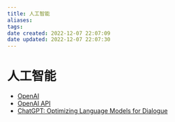 ```yaml
---
title: 人工智能
aliases: 
tags: 
date created: 2022-12-07 22:07:09
date updated: 2022-12-07 22:07:30
---
```


# 人工智能

- [OpenAI](https://openai.com/)
- [OpenAI API](https://openai.com/api/)
- [ChatGPT: Optimizing Language Models for Dialogue](https://openai.com/blog/chatgpt/)
